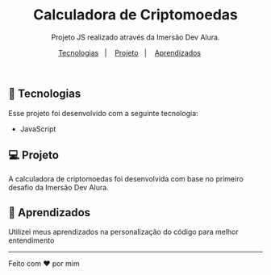 <h1 align="center">Calculadora de Criptomoedas</h1>

<p align="center">
Projeto JS realizado através da Imersão Dev Alura.
</p>

<p align="center">
  <a href="#-tecnologias">Tecnologias</a>&nbsp;&nbsp;&nbsp;|&nbsp;&nbsp;&nbsp;
  <a href="#-projeto">Projeto</a>&nbsp;&nbsp;&nbsp;|&nbsp;&nbsp;&nbsp;
   <a href="#-Aprendizados">Aprendizados</a>&nbsp;&nbsp;&nbsp;&nbsp;&nbsp;&nbsp;
</p>

<br>

## 🚀 Tecnologias

Esse projeto foi desenvolvido com a seguinte tecnologia:

- JavaScript

## 💻 Projeto

A calculadora de criptomoedas foi desenvolvida com base no primeiro desafio da Imersão Dev Alura.

## :book: Aprendizados

Utilizei meus aprendizados na personalização do código para melhor entendimento

---

Feito com :heart: por mim
